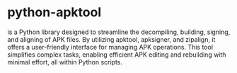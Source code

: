 # python-apktool
is a Python library designed to streamline the decompiling, building, signing, and aligning of APK files. By utilizing apktool, apksigner, and zipalign, it offers a user-friendly interface for managing APK operations. This tool simplifies complex tasks, enabling efficient APK editing and rebuilding with minimal effort, all within Python scripts.
